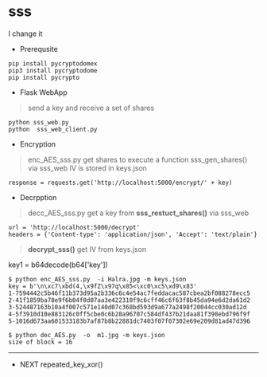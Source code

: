 # sss
I change it
* Prerequsite 
```
pip install pycryptodomex
pip3 install pycryptodome
pip install pycrypto
```

* Flask WebApp
> send a key and receive a set of shares
```
python sss_web.py
python  sss_web_client.py

```
* Encryption 
> enc_AES_sss.py get shares to execute a function sss_gen_shares()  via sss_web
> IV is stored in  keys.json 

```
response = requests.get('http://localhost:5000/encrypt/' + key)
```

* Decrpption 

 > decc_AES_sss.py  get a key from **sss_restuct_shares()**  via sss_web 

```
url = 'http://localhost:5000/decrypt'
headers = {'Content-type': 'application/json', 'Accept': 'text/plain'}
```
> **decrypt_sss()** get IV from keys.json

key1 = b64decode(b64['key'])

```
$ python enc_AES_sss.py  -i Halra.jpg -m keys.json
key = b'\n\xc7\xbd(4,\x9fZ\x97q\x85<\xc0\xc5\xd9\x83'
1-7594442c5b46f11b373d95a2b336c6c4e54ac7feddacac587cbea2bf088278ecc5
2-41f1859ba78e9f6b04f0d07aa3e422310f9c6cff46c6f63f8b45da94e6d2da61d2
3-524487163b10a4f007c571e140d07c368bd593d9a677a2498f20044cc030ad12d
4-5f3910d10e883126c0ff5cbe0c6b28a96707c584df437b21daa81f398ebd796f9f
5-1016d673aa601533183b7af87b8b22881dc7403f07f07302e69e209d81ad47d396

$ python dec_AES.py  -o  m1.jpg -m keys.json
size of block = 16

```



---
* NEXT 
repeated_key_xor() 

